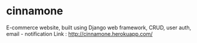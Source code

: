 # cinnamone
E-commerce website, built using Django web framework, CRUD, user auth, email - notification
Link : http://cinnamone.herokuapp.com/
